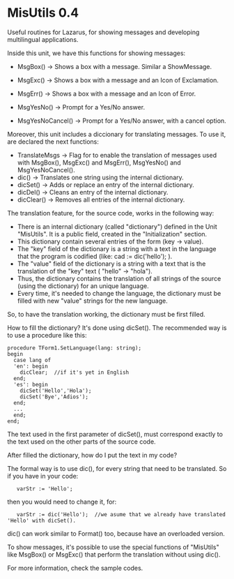 MisUtils 0.4
============

Useful routines for Lazarus, for showing messages and developing multilingual applications.

Inside this unit, we have this functions for showing messages:

* MsgBox() -> Shows a box with a message. Similar a ShowMessage.
* MsgExc() -> Shows a box with a message and an Icon of Exclamation. 
* MsgErr() -> Shows a box with a message and an Icon of Error. 

* MsgYesNo() -> Prompt for a Yes/No answer.
* MsgYesNoCancel() -> Prompt for a Yes/No answer, with a cancel option.

Moreover, this unit includes a diccionary for translating messages. To use it, are  declared the next functions:

* TranslateMsgs -> Flag for to enable the translation of  messages used with MsgBox(), MsgExc() and MsgErr(), MsgYesNo() and MsgYesNoCancel().
* dic() -> Translates one string using the internal dictionary.
* dicSet() -> Adds or replace an entry of the internal dictionary.
* dicDel() -> Cleans an entry of the internal dictionary.
* dicClear() -> Removes all entries of the internal dictionary.

The translation feature, for the source code, works in the following way:

* There is an internal dictionary (called "dictionary") defined in the Unit "MisUtils". It is a public field, created in the "Initialization" section.
* This dictionary contain several entries of the form (key -> value).
* The "key" field of the dictionary is a string with a text in the language that the program is codified (like: cad :=  dic('hello'); ).
* The "value" field of the dictionary is a string with a text that is the translation of the "key" text ( "hello" -> "hola").
* Thus, the dictionary contains the translation of all strings of the source (using the dictionary) for an unique language.
* Every time, it's needed to change the language, the dictionary must be filled with new "value" strings for the new language.

So, to have the translation working, the dictionary must be first filled.

How to fill the dictionary?
It's done using dicSet(). The recommended way is to use a procedure like this:

```
procedure TForm1.SetLanguage(lang: string);
begin
  case lang of
  'en': begin
    dicClear;  //if it's yet in English
  end;
  'es': begin
    dicSet('Hello','Hola');
    dicSet('Bye','Adios');
  end;
  ...
  end;
end;
```
The text used in the first parameter of dicSet(), must correspond exactly to the text used on the other parts of the source code.

After filled the dictionary, how do I put the text in my code?

The formal way is to use dic(), for every string that need to be translated. So if you have in your code:

```
   varStr := 'Hello';   
```

then you would need to change it, for:

```
   varStr := dic('Hello');  //we asume that we already have translated 'Hello' with dicSet().
```

dic() can work similar to Format() too, because have an overloaded version.

To show messages, it's possible to use the special functions of "MisUtils" like MsgBox() or MsgExc() that perform the translation without using dic().

For more information, check the sample codes.